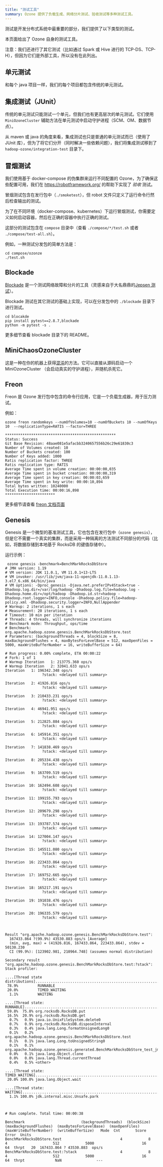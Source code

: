 ```yaml
---
title: "测试工具"
summary: Ozone 提供了负载生成、网络分片测试、验收测试等多种测试工具。
---
```

<!---
  Licensed to the Apache Software Foundation (ASF) under one or more
  contributor license agreements.  See the NOTICE file distributed with
  this work for additional information regarding copyright ownership.
  The ASF licenses this file to You under the Apache License, Version 2.0
  (the "License"); you may not use this file except in compliance with
  the License.  You may obtain a copy of the License at

      http://www.apache.org/licenses/LICENSE-2.0

  Unless required by applicable law or agreed to in writing, software
  distributed under the License is distributed on an "AS IS" BASIS,
  WITHOUT WARRANTIES OR CONDITIONS OF ANY KIND, either express or implied.
  See the License for the specific language governing permissions and
  limitations under the License.
-->

测试是开发分布式系统中最重要的部分，我们提供了以下类型的测试。

本页面给出了 Ozone 自身的测试工具。

注意：我们还进行了其它测试（比如通过 Spark 或 Hive 进行的 TCP-DS、TCP-H），但因为它们是外部工具，所以没有在此列出。

## 单元测试

和每个 java 项目一样，我们的每个项目都包含传统的单元测试。

## 集成测试（JUnit）

传统的单元测试只能测试一个单元，但我们也有更高层次的单元测试。它们使用 `MiniOzoneCluster` 辅助方法在单元测试中启动守护进程（SCM、OM、数据节点）。

从 maven 或 java 的角度来看，集成测试也只是普通的单元测试而已（使用了 JUnit 库），但为了将它们分开（同时解决一些依赖问题），我们将集成测试移到了 `hadoop-ozone/integration-test` 目录下。

## 冒烟测试

我们使用基于 docker-compose 的伪集群来运行不同配置的 Ozone，为了确保这些配置可用，我们在 https://robotframework.org/ 的帮助下实现了 _验收_ 测试。

冒烟测试包含在发行包中（`./smoketest`），但 robot 文件只定义了运行命令行然后检查输出的测试。

为了在不同环境（docker-compose、kubernetes）下运行冒烟测试，你需要定义如何启动容器，然后在正确的容器中执行正确的测试。

这部分的测试包含在 `compose` 目录中（查看 `./compose/*/test.sh` 或者 `./compose/test-all.sh`）。

例如，一种测试分发包的简单方法是：

```
cd compose/ozonze
./test.sh
```

## Blockade

[Blockade](https://github.com/worstcase/blockade) 是一个测试网络故障和分片的工具（灵感来自于大名鼎鼎的[Jepsen 测试](https://jepsen.io/analyses)）。

Blockade 测试在其它测试的基础上实现，可以在分发包中的 `./blockade` 目录下进行测试。

```
cd blocakde
pip install pytest==2.8.7,blockade
python -m pytest -s .
```

更多细节查看 blockade 目录下的 README。

## MiniChaosOzoneCluster

这是一种在你的机器上获得[混沌](https://en.wikipedia.org/wiki/Chaos_engineering)的方法。它可以直接从源码启动一个 MiniOzoneCluster
（会启动真实的守护进程），并随机杀死它。

## Freon

Freon 是 Ozone 发行包中包含的命令行应用，它是一个负载生成器，用于压力测试。

例如：

```
ozone freon randomkeys --numOfVolumes=10 --numOfBuckets 10 --numOfKeys 10  --replicationType=RATIS --factor=THREE
```

```
***************************************************
Status: Success
Git Base Revision: 48aae081e5afacbb3240657556b26c29e61830c3
Number of Volumes created: 10
Number of Buckets created: 100
Number of Keys added: 1000
Ratis replication factor: THREE
Ratis replication type: RATIS
Average Time spent in volume creation: 00:00:00,035
Average Time spent in bucket creation: 00:00:00,319
Average Time spent in key creation: 00:00:03,659
Average Time spent in key write: 00:00:10,894
Total bytes written: 10240000
Total Execution time: 00:00:16,898
***********************
```

更多细节请查看 [freon 文档页面](https://hadoop.apache.org/ozone/docs/0.4.0-alpha/freon.html)

## Genesis

Genesis 是一个微型的基准测试工具，它也包含在发行包中（`ozone genesis`），但是它不需要一个真实的集群，而是采用一种隔离的方法测试不同部分的代码（比如，将数据存储到本地基于 RocksDB 的键值存储中）。

运行示例：

```
 ozone genesis -benchmark=BenchMarkRocksDbStore
# JMH version: 1.19
# VM version: JDK 11.0.1, VM 11.0.1+13-LTS
# VM invoker: /usr/lib/jvm/java-11-openjdk-11.0.1.13-3.el7_6.x86_64/bin/java
# VM options: -Dproc_genesis -Djava.net.preferIPv4Stack=true -Dhadoop.log.dir=/var/log/hadoop -Dhadoop.log.file=hadoop.log -Dhadoop.home.dir=/opt/hadoop -Dhadoop.id.str=hadoop -Dhadoop.root.logger=INFO,console -Dhadoop.policy.file=hadoop-policy.xml -Dhadoop.security.logger=INFO,NullAppender
# Warmup: 2 iterations, 1 s each
# Measurement: 20 iterations, 1 s each
# Timeout: 10 min per iteration
# Threads: 4 threads, will synchronize iterations
# Benchmark mode: Throughput, ops/time
# Benchmark: org.apache.hadoop.ozone.genesis.BenchMarkRocksDbStore.test
# Parameters: (backgroundThreads = 4, blockSize = 8, maxBackgroundFlushes = 4, maxBytesForLevelBase = 512, maxOpenFiles = 5000, maxWriteBufferNumber = 16, writeBufferSize = 64)

# Run progress: 0.00% complete, ETA 00:00:22
# Fork: 1 of 1
# Warmup Iteration   1: 213775.360 ops/s
# Warmup Iteration   2: 32041.633 ops/s
Iteration   1: 196342.348 ops/s
                 ?stack: <delayed till summary>

Iteration   2: 41926.816 ops/s
                 ?stack: <delayed till summary>

Iteration   3: 210433.231 ops/s
                 ?stack: <delayed till summary>

Iteration   4: 46941.951 ops/s
                 ?stack: <delayed till summary>

Iteration   5: 212825.884 ops/s
                 ?stack: <delayed till summary>

Iteration   6: 145914.351 ops/s
                 ?stack: <delayed till summary>

Iteration   7: 141838.469 ops/s
                 ?stack: <delayed till summary>

Iteration   8: 205334.438 ops/s
                 ?stack: <delayed till summary>

Iteration   9: 163709.519 ops/s
                 ?stack: <delayed till summary>

Iteration  10: 162494.608 ops/s
                 ?stack: <delayed till summary>

Iteration  11: 199155.793 ops/s
                 ?stack: <delayed till summary>

Iteration  12: 209679.298 ops/s
                 ?stack: <delayed till summary>

Iteration  13: 193787.574 ops/s
                 ?stack: <delayed till summary>

Iteration  14: 127004.147 ops/s
                 ?stack: <delayed till summary>

Iteration  15: 145511.080 ops/s
                 ?stack: <delayed till summary>

Iteration  16: 223433.864 ops/s
                 ?stack: <delayed till summary>

Iteration  17: 169752.665 ops/s
                 ?stack: <delayed till summary>

Iteration  18: 165217.191 ops/s
                 ?stack: <delayed till summary>

Iteration  19: 191038.476 ops/s
                 ?stack: <delayed till summary>

Iteration  20: 196335.579 ops/s
                 ?stack: <delayed till summary>



Result "org.apache.hadoop.ozone.genesis.BenchMarkRocksDbStore.test":
  167433.864 ?(99.9%) 43530.883 ops/s [Average]
  (min, avg, max) = (41926.816, 167433.864, 223433.864), stdev = 50130.230
  CI (99.9%): [123902.981, 210964.748] (assumes normal distribution)

Secondary result "org.apache.hadoop.ozone.genesis.BenchMarkRocksDbStore.test:?stack":
Stack profiler:

....[Thread state distributions]....................................................................
 78.9%         RUNNABLE
 20.0%         TIMED_WAITING
  1.1%         WAITING

....[Thread state: RUNNABLE]........................................................................
 59.8%  75.8% org.rocksdb.RocksDB.put
 16.5%  20.9% org.rocksdb.RocksDB.get
  0.7%   0.9% java.io.UnixFileSystem.delete0
  0.7%   0.9% org.rocksdb.RocksDB.disposeInternal
  0.3%   0.4% java.lang.Long.formatUnsignedLong0
  0.1%   0.2% org.apache.hadoop.ozone.genesis.BenchMarkRocksDbStore.test
  0.1%   0.1% java.lang.Long.toUnsignedString0
  0.1%   0.1% org.apache.hadoop.ozone.genesis.generated.BenchMarkRocksDbStore_test_jmhTest.test_thrpt_jmhStub
  0.0%   0.1% java.lang.Object.clone
  0.0%   0.0% java.lang.Thread.currentThread
  0.4%   0.5% <other>

....[Thread state: TIMED_WAITING]...................................................................
 20.0% 100.0% java.lang.Object.wait

....[Thread state: WAITING].........................................................................
  1.1% 100.0% jdk.internal.misc.Unsafe.park



# Run complete. Total time: 00:00:38

Benchmark                          (backgroundThreads)  (blockSize)  (maxBackgroundFlushes)  (maxBytesForLevelBase)  (maxOpenFiles)  (maxWriteBufferNumber)  (writeBufferSize)   Mode  Cnt       Score       Error  Units
BenchMarkRocksDbStore.test                           4            8                       4                     512            5000                      16                 64  thrpt   20  167433.864 ? 43530.883  ops/s
BenchMarkRocksDbStore.test:?stack                    4            8                       4                     512            5000                      16                 64  thrpt              NaN                ---
```
